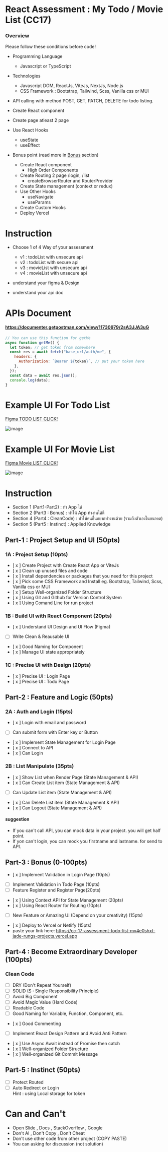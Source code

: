 # React Assessment : My Todo / Movie List (CC17)

### Overview

Please follow these conditions before code!

- Programming Language
  - Javascript or TypeScript
- Technologies
  - Javascript DOM, ReactJs, ViteJs, NextJs, Node.js
  - CSS Framework : Bootstrap, Tailwind, Scss, Vanilla css or MUI
- API calling with method POST, GET, PATCH, DELETE for todo listing.
- Create React component
- Create page atleast 2 page
- Use React Hooks

  - useState
  - useEffect

- Bonus point (read more in [Bonus](#Bonus) section)
  - Create React component
    - High Order Components
  - Create Routing 2 page /login, /list
    - createBrowserRouter and RouterProvider
  - Create State management (context or redux)
  - Use Other Hooks
    - useNavigate
    - useParams
  - Create Custom Hooks
  - Deploy Vercel

# Instruction

- Choose 1 of 4 Way of your assessment

  - v1 : todoList with unsecure api
  - v2 : todoList with secure api
  - v3 : movieList with unsecure api
  - v4 : movieList with unsecure api

- understand your figma & Design
- understand your api doc

# APIs Document

#### https://documenter.getpostman.com/view/11730979/2sA3JJA3uG

```js
// You can use this function for getMe
async function getMe() {
  let token; // get token from somewhere
  const res = await fetch("base_url/auth/me", {
    headers: {
      Authorization: `Bearer ${token}`, // put your token here
    },
  });
  const data = await res.json();
  console.log(data);
}
```

# Example UI For Todo List

[Figma TODO LIST CLICK!](<https://www.figma.com/file/7IUnZ0T4gHcMmCUci8QiwW/Todo-List-for-Figma-projects-(Community)-(Copy)?type=design&node-id=1%3A230&mode=design&t=TQaatX2h2Tjg70W3-1>)

![image](./example.png)

# Example UI For Movie List

[Figma Movie LIST CLICK!](<https://www.figma.com/file/EvxT9hj6RQT3bUEGML9eVm/Movie-Listing-Web-App-(Community)-(Copy)?type=design&node-id=401%3A6827&mode=design&t=CgODUDQUdjzYtYWD-1>)

![image](./example-2.png)

# Instruction

- Section 1 (Part1-Part2) : ทำ App ได้
- Section 2 (Part3 : Bonus) : ทำให้ App ทำงานได้ดี
- Section 4 (Part4 : CleanCode) : ทำให้คนอื่นอยากทำงานด้วย (รวมถึงตัวเองในอนาคต)
- Section 5 (Part5 : Instinct) : Applied Knowledge

## Part-1 : Project Setup and UI (50pts)

### 1A : Project Setup (10pts)

- [ x ] Create Project with Create React App or ViteJs
- [ x ] Clean up unused files and code
- [ x ] Install dependencies or packages that you need for this project
- [ x ] Pick some CSS Framework and Install eg. Bootstrap, Tailwind, Scss, Vanilla css or MUI
- [ x ] Setup Well-organized Folder Structure
- [ x ] Using Git and Github for Version Control System
- [ x ] Using Comand Line for run project

### 1B : Build UI with React Component (20pts)

- [ x ] Understand UI Design and UI Flow (Figma)
- [ ] Write Clean & Reausable UI
- [ x ] Good Naming for Component
- [ x ] Manage UI state appropriately

### 1C : Precise UI with Design (20pts)

- [ x ] Precise UI : Login Page
- [ x ] Precise UI : Todo Page

## Part-2 : Feature and Logic (50pts)

### 2A : Auth and Login (15pts)

- [ x ] Login with email and password
- [ ] Can submit form with Enter key or Button
- [ x ] Implement State Management for Login Page
- [ x ] Connect to API
- [ x ] Can Login

### 2B : List Manipulate (35pts)

- [ x ] Show List when Render Page (State Management & API)
- [ x ] Can Create List item (State Management & API)
- [ ] Can Update List item (State Management & API)
- [ x ] Can Delete List item (State Management & API)
- [ x ] Can Logout (State Management & API)

#### suggestion

- If you can't call API, you can mock data in your project. you will get half point.
- If yon can't login, you can mock you firstname and lastname. for send to API.

## Part-3 : Bonus (0-100pts)

- [ x ] Implement Validation in Login Page (10pts)
- [ ] Implement Validation in Todo Page (10pts)
- [ ] Feature Register and Register Page(20pts)
- [ x ] Using Context API for State Management (20pts)
- [ x ] Using React Router for Routing (10pts)
- [ ] New Feature or Amazing UI (Depend on your creativity) (15pts)
- [ x ] Deploy to Vercel or Netlify (15pts)
- paste your link here: https://cc-17-assessment-todo-list-mv4e0shxt-jade-rungs-projects.vercel.app

## Part-4 : Become Extraordinary Developer (100pts)

### Clean Code

- [ ] DRY (Don't Repeat Yourself)
- [ ] SOLID (S : Single Responsibility Principle)
- [ ] Avoid Big Component
- [ ] Avoid Magic Value (Hard Code)
- [ ] Readable Code
- [ ] Good Naming for Variable, Function, Component, etc.
- [ x ] Good Commenting
- [ ] Implement React Design Pattern and Avoid Anti Pattern
- [ x ] Use Async Await instead of Promise then catch
- [ x ] Well-organized Folder Structure
- [ x ] Well-organized Git Commit Message

## Part-5 : Instinct (50pts)

- [ ] Protect Routed
- [ ] Auto Redirect or Login  
       Hint : using Local storage for token

# Can and Can't

- Open Slide , Docs , StackOverflow , Google
- Don't AI , Don't Copy , Don't Cheat
- Don't use other code from other project (COPY PASTE)
- You can asking for discussion (not solution)
